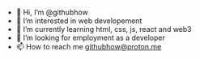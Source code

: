 - 👋 Hi, I’m @githubhow
- 👀 I’m interested in web developement
- 🌱 I’m currently learning html, css, js, react and web3
- 💞️ I’m looking for employment as a developer
- 📫 How to reach me githubhow@proton.me

<!---
githubhow/githubhow is a ✨ special ✨ repository because its `README.md` (this file) appears on your GitHub profile.
You can click the Preview link to take a look at your changes.
--->
